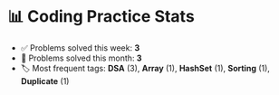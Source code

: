 # 📊 Coding Practice Stats

- ✅ Problems solved this week: **3**
- 📆 Problems solved this month: **3**
- 🏷️ Most frequent tags: **DSA** (3), **Array** (1), **HashSet** (1), **Sorting** (1), **Duplicate** (1)
